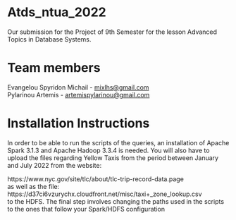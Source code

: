 # Atds_ntua_2022

Our submission for the Project of 9th Semester for the lesson Advanced Topics in Database Systems.

# Team members

Evangelou Spyridon Michail - mixlhs@gmail.com
<br>
Pylarinou Artemis - artemispylarinou@gmail.com

# Installation Instructions

In order to be able to run the scripts of the queries, an installation of Apache Spark 3.1.3 and Apache Hadoop 3.3.4 is needed. You will also have to upload the files
regarding Yellow Taxis from the period between January and July 2022 from the website:
<br>
<link>https://www.nyc.gov/site/tlc/about/tlc-trip-record-data.page</link>
<br>
as well as the file:
<br>
<link>https://d37ci6vzurychx.cloudfront.net/misc/taxi+_zone_lookup.csv</link>
<br>
to the HDFS. The final step involves changing the paths used in the scripts to the ones that follow your Spark/HDFS configuration

